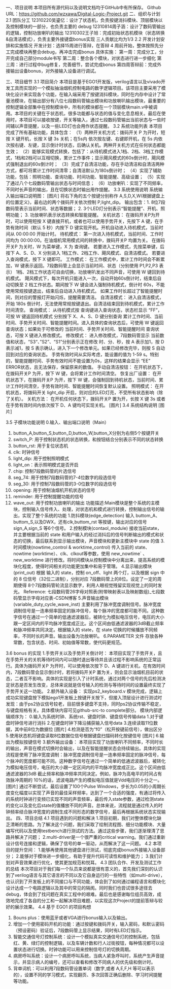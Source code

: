 一、项目说明
本项目所有源代码以及说明文档均于GitHub中有所保存。
Github URL：https://github.com/wzxawa/Digital-Logic-Project.git
二、组织与计划
2.1 团队分工
12310220吴鎏亿：设计了状态机，负责按键消抖模块、顶层模块以及控制模块的一部分，也负责主要的 debug
12310814周子涵：设计了数码管输出的逻辑，控制功放喇叭的输出
12310302王子旭：完成初始状态机模块（状态转换&自清洁模式），负责主要外接键盘bonus实现
三人贡献比均为1/3
2.2 开发计划安排和实施情况
开发计划：选择15周进行答辩，在答辩 4 周前开始，整体按照先分工完成模块再整合debug，再冲击完成bonus
具体实施：
第一周：完成分工，分开完成自己部分module书写
第二周：整合各个模块，对状态进行进一步细化
第三周：进行过程中bug修复，完善细节，尝试完成bonus
第四周答辩前：完成外接输出设备bonus，对外接输入设备进行调试。

三、项目细节
3.1 项目简介
本项目是基于EGO1开发版，verilog语言以及vivado开发工具而实现的一个模拟抽油烟机控制电路的数字逻辑项目。该项目主要采用了模块化设计来实现各个功能，在输入端采用了按键消抖模块，同时在内存中设计了常量池模块，在输出部分有八位七段数码管输出模块和功放喇叭输出模块，最重要的控制逻辑全部集中在控制模块中，所有的模块都在一个顶层模块main.v中被调用。本项目的关键在于状态机，很多功能都与状态的值与变化息息相关。最后在使用时，本项目可以接收按键，开关等输入，通过七段数码管输出当前状态与一些时间辅以声音提醒，以及一些LED灯也会用作状态提醒。
3.2 系统功能列表
本项目完成了所有基础功能，具体包含：
（1）两种开关机方式：拨码开关 P 为开时，短按 X 键开机，长按 X 键 3s 关机；在5s内 依次按左键、右键即开机，在 5s 内依次按右键、左键，显示倒计时状态，后确认关机。两种开关机方式在任何状态都能生效；
（2）能够实现模式转换，包括了：从待机模式进入1档、2档、3档工作模式，1档和2档可以互相切换，累计工作事件；显示飓风模式的60s倒计时，飓风模式强制退出的60s倒计时；
（3）完成了自清洁功能，存在手动清洁和自清洁两种方式，都可将累计工作时间清零；自清洁默认为180s倒计时；
（4）实现了辅助功能，包括：照明功能、查询功能、时间功能、智能提醒、高级设置；
（5）实现了通过八个七段数码管输出状态与时间信息；
（6）功放喇叭：实现了不同频率，不同时长声音的输出，且在切换状态时输出用作提醒。
3.3 系统使用说明
系统输入输出端口说明图：
[图片]
将右下角的五个按键分别称作 A,S,D,X,W(根据键盘上的位置定义)，最右边的两个拨码开关依次控制 P,light_dip。
输出包含：1. 8位7段数码管表示当前时间、状态等数据；
             2. 3个LED灯分别表示“智能提醒”、开机、照明功能；
          3. 功放喇叭表示状态转换和智能提醒。
关机状态：
在拨码开关P为开时，可以使用短按 X 键直接开机，或者也可以使用手势开关，先按下 A 键，在手势有效时间（默认 5 秒）内按下 D 键实现开机。开机自动进入待机模式，当前时间从 00:00:00 开始计时。
待机模式：
第一次进入待机模式，当前时间、工作时间均为 00:00:00。在油烟机常用模式间的转换中，拨码开关P 均置为关。
在拨码开关P 为关时，W 为菜单键，X 为 查询键。
若要进入工作模式，先按菜单键，后按下 A、S、D、X 分别进入 1档工作、2档工作、飓风模式、自清洁模式。
若要进入查询模式，按下 X 键即可。
工作模式：
在工作模式中，累计工作时间会不断累加，W 键表示返回。7段数码管上会显示当前时间、状态（分别使用 P1,P2,P3 表示）
1档、2档工作状态可自由切换，功放喇叭发出不同声音，可使用 W 键回到待机模式。
飓风模式下，每次开机只能进入一次，自动开始60s倒计时，结束后自动切换至 2 档工作状态。期间按下 W 键会进入强制待机模式，倒计时 60s，不能使用常规按键退出，结束后自动进入待机模式。
如果工作时长超过了智能提醒时间，则对应的警报灯开始闪烁，提醒需要清洁。
自清洁模式：
进入自清洁模式，开始 180s 倒计时，无法使用常规按键退出。自清洁结束回到待机模式，累计工作时间清空。
查询模式：
从待机模式按 查询键进入查询状态，状态栏显示 “FF”，可按 W 键返回待机模式
分别按下 X、A、S、D 键分别查询 累计工作时间、当前时间、手势开关时间、智能提醒时间。进入具体的查询状态后，可使用 W 键返回查询状态；如果处于可修改的 当前时间、手势开关时间、智能提醒时间 查询状态，可按 X 键进入修改模式。
修改模式：
进入修改模式，7段数码管显示 当前数值和状态，“S3“、”S2”、“S1”分别表示正在修改 时、分、秒，按 A 表示加1，按 D 表示减1，按 S 表示确认，进入下一个修改单元。如果已经修改完毕，则按 S 自动回到对应的查询状态。
手势有效时间从实际考虑，能设置的值为 1-59 s。特别的，智能提醒时间、手势有效时间不能设置为0s，这样的结果会显示 “EE”  ERROR状态，且无法保存，保留原来的数值。
手动自清洁按钮：
在开机状态下，在拨码开关P 为开，按下 W 键，会将累计工作时间清空。
恢复出厂设置：
在开机状态下，在拨码开关P 为开，按下 W 键，会强制回到待机状态，当前时间、累计工作时间清空，手势有效时间、智能提醒时间恢复默认设置。
照明模式：
在开机状态，将拨码开关 light_dip 开启，则对应的LED灯亮，不受所有状态影响（除了关机）。
关机方法：
在开机任何状态下，拨码开关P 置为开，长按 X 键 3s 或者在手势有效时间内依次按下 D、A 键均可实现关机。
[图片]
3.4 系统结构说明
[图片]

3.5 子模块功能说明
0.输入、输出端口说明（Main）
  1. button_A,button_S,button_D,button_W,button_X分别为右侧5个按键开关
  2. switch_P: 用于控制状态机的状态转换，和按钮结合分别表示不同的状态转换
  3. button_rst: 用于复位状态机
  4. clk: 时钟信号
  5. light_dip: 用于控制照明模式
  6. light_on：表示照明模式是否开启
  7. chip: 控制7段数码管的片选信号
  8. seg_74: 用于控制7段数码管的7-4位数字的段选信号
  9. seg_30: 用于控制7段数码管的3-0位数字的段选信号
  10. opening: 用于控制油烟机开机状态的信号
  11. reminder: 用于控制提醒功能的信号
  12. wave_out: 用于控制功放喇叭的输出
  功能描述:Main模块是整个系统的主模块，控制输入信号传入、处理，对状态机和模式进行转换，控制输出信号的输出，实现了整个系统的功能
1.防抖模块(edge_detection)
输入 buttom_A、buttom_S,以及DWX，还有clk,buttom_rst 等按键，输出对应的信号 sign_A,sign_S 等6个信号。
2.控制模块(contaol_module)
接收当前state，并主要根据当前的 state 和用户输入的经过消抖后的信号判断输出的模式和状态的切换，最后联系到显示输出模块，声音模块和更新主模块中 state 的值
3.时间模块(nowtime_control & worktime_control)
传入当前的 state、nowtime (worktime）、clk、clkout等参数，使用 new_nowtime` 、new_worktime 进行修改。将时间模块从控制模块中分离出来，提高系统的模块化程度，使得时间相关的功能更加集中和易于管理。
4.显示输出模块(print_out)
根据 输入的 state，控制 on_off、light 两个灯，以及根据 sign 中的 8 位信号（32位二进制），分别对应 7段数码管上的8位。设定了一定的周期使得 8个7段数码管轮流显示数字，利用人眼视觉残留实现视觉上的同时发光。
Reference: 七段数码管26字母对照表(附带映射表以及映射数组)_七段数码管显示字母对应表-CSDN博客
5.声音输出模块(variable_duty_cycle_wave_inst)
主要利用了脉冲宽度调制信号。脉冲宽度调制信号是一连串频率固定的脉冲信号，每个脉冲的宽度都可能不同。这种数字信号在通过一个简单的低通滤波器后，被转化为模拟电压信号，电压的大小跟一定区间内的平均脉冲宽度成正比。这个区间由低通滤波器的3dB截止频率和脉冲频率共同决定。根据输入的 state，在 state 切换的时候播放不同频率，不同时长的声音。输出设备为功放喇叭。
6.PARAMETER 文件
  存放各种常数，包含状态、时间、初始值等常数，使代码更规范。

3.6 bonus 的实现
1.手势开关以及手势开关倒计时：
本项目实现了手势开关，且在手势开关的关机等待时间内可以随时退出等待并且该过程不影响系统的正常运行。具体为拨码开关P 为开时，可以使用依次按下 D、A 键进行关机，在有效时间内，7段数码管会显示倒计时，若将拨码开关P 置为关，则会显示油烟机目前的状态，二者互不影响。具体的实现是引入了计时系统，通过对两个信号的先后检测决定状态是否发生改变，总体来说就是信号输入的检测与等待时间的设置最终实现了手势开关这一功能。
2.额外输入设备：
实现ps2_keyboard.v 模块完成，逻辑上成功实现键盘按下模拟ego1开发板上按键开关按下，但接入顶层设计进行测试时发现：由于ps2协议信号较老，目前很多键盘不支持，同时ps2协议传输不稳定，与键盘规格有关。具体模块内容可见github-src-to complete部分。
模块内部逻辑顺序为：
  0.输入为系统时钟、系统rst、键盘时钟、键盘信号传输data
  1.对于键盘时钟信号进行消抖
  2.在键盘时钟下降沿捕获输入信号data
  3.连续读取11位数据，其中前8位为数据位
[图片]
  4.检测是否为“f0”（松开按键前信号），做出区分
  5.使用状态机将键盘读取8位数据位信号根据键盘扫描码转化按键信号
[图片]
  6.输出为模拟按键信号
3.额外输出设备：
本项目实现了功放喇叭不同频率，不同时长的输出，声音在模式切换时会输出，以及在智能提醒状态会持续输出。具体的实现流程是使用了脉冲宽度调制：脉冲宽度调制信号是一连串频率固定的脉冲信号，每个脉冲的宽度都可能不同。这种数字信号在通过一个简单的低通滤波器后，被转化为模拟电压信号，电压的大小跟一定区间内的平均脉冲宽度成正比。这个区间由低通滤波器的3dB 截止频率和脉冲频率共同决定。例如，脉冲为高电平的时间占有效脉冲周期的 10%的话，滤波电路产生的模拟电压值就是Vdd电压的十分之一。
[图片]
通过不断尝试，最后设置了100个Pulse Windows，步长为0.05的小周期长度变化幅度以实现了声音的最佳采样频率，达到了一个合适的强度，有通过将传入的系统时钟进行变频已实现不同的声音频率，最后传入state参数，通过检测state的变化以及变化后state的值播放不同的声音。总体来说，流程就是通过传入的时钟频率结合脉冲宽度的调制生成不同形态的数字信号，最后再根据系统状态实现输出。
四、项目总结
4.1 项目遇到的问题和解决
1.项目初期，我们对整体模块化缺乏清晰的思路。为了解决这个问题，我们采取了绘制流程图、细分功能模块、大量编写代码以及使用testbench进行测试的方法。通过这些步骤，我们逐渐理清了思路并解决了问题；
2.multi-driver是一个很严重的critical warning。我们通过重新设计信号连接和逻辑，确保了信号的单一驱动，从而解决了这一问题。
4.2 本项目的提升空间：
1.能够再使用其他键盘进行测试，彻底完成bonus外接输入设备部分；
2.能够对于模块进一步细化，有助于提升代码可读性和维护能力；
3.我们计划对声音效果进行优化，使其更加规范和悦耳。
4.3 团队合作、开发及测试工作的总结
本次项目对于我们每一个队员来说都是很有意义的，首先我们深刻的认识到了verilog语言与其它语言的不同以及它自身运行的一些特性（如multi-drive），也认识到了开发板上的不同接口与不同功能，体会到了如何通过编程语言和模块化设计达成一个电路逻辑以及其中的常见的隔阂。同时我们也尝试很多途径去debug，体会到了找问题在真实工程中的艰难。最后也是感谢每位组员高效，成效地完成了各自的分工和一起解决项目难题，以实现这次Project的提前答辩与较好的展示效果。
4.4 基于 EGO1 的项目构想
  1. Bouns plus：使用蓝牙或者VGA进行bonus输入以及输出。
  2. 增加一个使用密码开机的功能：通过按键和拨码开关，输入密码，和默认密码（预设密码）验证后，7段数码管上显示结果，同时有LED灯指示。
  3. 智能交通信号灯控制系统：设计一个模拟真实交通信号灯的控制系统，包括红、黄、绿灯的控制逻辑，以及车辆计数和行人过街按钮，每种情况都可以设置状态进行切换。时钟功能可以用来控制信号灯的切换周期。
  4. 病房呼叫系统：设计一个病房呼叫系统，当病人紧急呼叫时，系统产生声音提示，并显示病人的编号，还可以查看和修改不同病人的优先级和倒计时。
  5. 背单词机：可以利用7段数码管设置单词（数字,或者 A,E,F,H 等可以表示的），设置不同的学习模式，实现翻页、多次回答正确后删除、学习时间提醒等功能。
